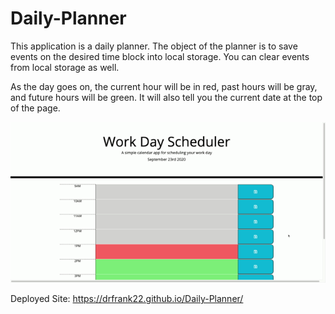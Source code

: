 # Daily-Planner
This application is a daily planner. The object of the planner is to save events on the desired time block into local storage. You can clear events from local storage as well. 

As the day goes on, the current hour will be in red, past hours will be gray, and future hours will be green. It will also tell you the current date at the top of the page.


<img src="./assets/Scheduler.gif">

Deployed Site: https://drfrank22.github.io/Daily-Planner/